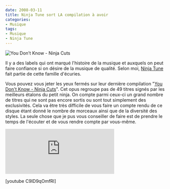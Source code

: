 ```yaml
---
date: 2008-03-11
title: Ninja Tune sort LA compilation à avoir
categories:
- Musique
tags:
- Musique
- Ninja Tune
---
```

<img src="https://dlgjp9x71cipk.cloudfront.net/2008/03/youdontknow.png" alt="You Don’t Know - Ninja Cuts" />

Il y a des labels qui ont marqué l'histoire de la musique et auxquels on peut faire confiance si on désire de la musique de qualité. Selon moi, <a href="https://ninjatune.net/" title="Le site de Ninja Tune">Ninja Tune</a> fait partie de cette famille d'écuries.

Vous pouvez vous jeter les yeux fermés sur leur dernière compilation "<a href="https://www.ninjatune.net/ninja/release.php?id=1347" title="La page de la compilation">You Don't Know - Ninja Cuts</a>". Cet opus regroupe pas de 49 titres signés par les meilleurs étalons du petit ninja. On compte parmi ceux-ci un grand nombre de titres qui ne sont pas encore sortis ou sont tout simplement des exclusivités.
Cela va être très difficile de vous faire un compte rendu de ce disque étant donné le nombre de morceaux ainsi que de la diversité des styles. La seule chose que je pus vous conseiller de faire est de prendre le temps de l'écouter et de vous rendre compte par vous-même.

<!--more-->

<iframe src="https://www.bleep.com/player/?/ZENDL150/123956/maxiplus/FFFFFF/FF3333/3333FF" name="bleepPlayer" id="bleepPlayer" frameborder="0" height="141" scrolling="no" width="341"></iframe>

[youtube C9ID9qOmfRI]
